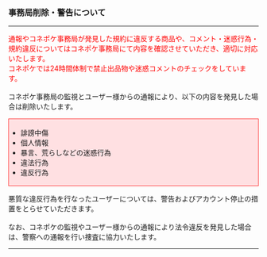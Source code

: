 <h3>事務局削除・警告について</h3>
<hr>
<font color="#ff0000">通報やコネポケ事務局が発見した規約に違反する商品や、コメント・迷惑行為・規約違反についてはコネポケ事務局にて内容を確認させていただき、適切に対応いたします。<br> 
コネポケでは24時間体制で禁止出品物や迷惑コメントのチェックをしています。  
</font><br>
<br>
コネポケ事務局の監視とユーザー様からの通報により、以下の内容を発見した場合は削除いたします。

<div style="padding: 3px 15px 3px 0px; margin-top: 15px; margin-bottom: 15px; border: 1px solid #ff3333; background-color: #ffe0e2;">
<ul>
<li>誹謗中傷</li>
<li>個人情報</li>
<li>暴言、荒らしなどの迷惑行為</li>
<li>違法行為</li>
<li>違反行為</li>
</ul>
</div>

悪質な違反行為を行なったユーザーについては、警告およびアカウント停止の措置をとらせていただきます。<br> 
<br>
なお、コネポケの監視やユーザー様からの通報により法令違反を発見した場合は、警察への通報を行い捜査に協力いたします。
<hr>